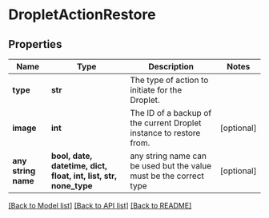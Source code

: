 # DropletActionRestore


## Properties
Name | Type | Description | Notes
------------ | ------------- | ------------- | -------------
**type** | **str** | The type of action to initiate for the Droplet. | 
**image** | **int** | The ID of a backup of the current Droplet instance to restore from. | [optional] 
**any string name** | **bool, date, datetime, dict, float, int, list, str, none_type** | any string name can be used but the value must be the correct type | [optional]

[[Back to Model list]](../README.md#documentation-for-models) [[Back to API list]](../README.md#documentation-for-api-endpoints) [[Back to README]](../README.md)


